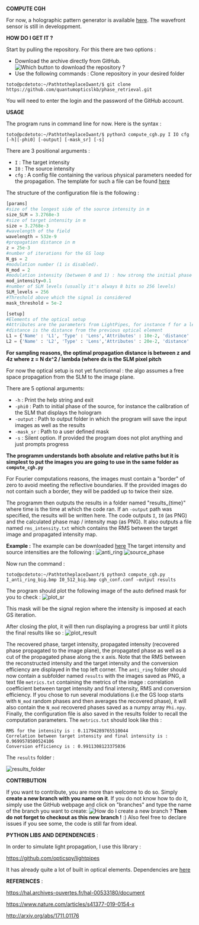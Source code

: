 **COMPUTE CGH**

For now, a holographic pattern generator is available [here](ComputeCGH/compute_cgh.py). The wavefront sensor is still in developpment.

**HOW DO I GET IT ?**

Start by pulling the repository. For this there are two options :
* Download the archive directly from GitHub.
![Which button to download the repository ?](/images/download_repo.png)
* Use the following commands :
Clone repository in your desired folder
```console
toto@pcdetoto:~/PathtotheplaceIwant/$ git clone https://github.com/quantumopticslkb/phase_retrieval.git
```
You will need to enter the login and the password of the GitHub account.

**USAGE**

The program runs in command line for now. Here is the syntax :
```console
toto@pcdetoto:~/PathtotheplaceIwant/$ python3 compute_cgh.py I IO cfg [-h][-phi0] [-output] [-mask_sr] [-s]
```
There are 3 positional arguments :
* `I` : The target intensity
* `I0` : The source intensity
* `cfg` : A config file containing the various physical parameters needed for the propagation. The template for such a file can be found [here](ComputeCGH/cgh_conf.conf)

The structure of the configuration file is the following :
```python
[params]
#size of the longest side of the source intensity in m
size_SLM = 3.2768e-3
#size of target intensity in m
size = 3.2768e-3
#wavelength of the field
wavelength = 532e-9
#propagation distance in m
z = 25e-3
#number of iterations for the GS loop
N_gs = 2
#modulation number (1 is disabled).
N_mod = 2
#modulation intensity (between 0 and 1) : how strong the initial phase is modulated
mod_intensity=0.1
#number of SLM levels (usually it's always 8 bits so 256 levels)
SLM_levels = 256
#Threshold above which the signal is considered
mask_threshold = 5e-2

[setup]
#Elements of the optical setup
#Attributes are the parameters from LightPipes, for instance f for a lens
#distance is the distance from the previous optical element
L1 = {'Name' : 'L1', 'Type' : 'Lens','Attributes' : 10e-2, 'distance' : 10e-2}
L2 = {'Name' : 'L2', 'Type' : 'Lens','Attributes' : 20e-2, 'distance' : 20e-2}

```

**For sampling reasons, the optimal propagation distance is between z and 4z where z = N dx^2 / lambda (where dx is the SLM pixel pitch**

For now the optical setup is not yet functionnal : the algo assumes a free space propagation from the SLM to the image plane.

There are 5 optional arguments:
* `-h` : Print the help string and exit
* `-phi0` : Path to initial phase of the source, for instance the calibration of the SLM that displays the hologram
* `-output` : Path to output folder in which the program will save the input images as well as the results
* `-mask_sr` : Path to a user defined mask
* `-s` : Silent option. If provided the program does not plot anything and just prompts progress

**The programm understands both absolute and relative paths but it is simplest to put the images you are going to use in the same folder as `compute_cgh.py`**

For Fourier computations reasons, the images must contain a "border" of zero to avoid meeting the reflective boundaries. If the provided images do not contain such a border, they will be padded up to twice their size.

The programm then outputs the results in a folder named "results_{time}" where time is the time at which the code ran. If an `-output` path was specified, the results will be written here. The code outputs `I`, `I0` (as PNG) and the calculated phase map / intensity map (as PNG). It also outputs a file named `rms_intensity.txt` which contains the RMS between the target image and propagated intensity map.

**Example :** The example can be downloaded [here](/examples/anti_ring)
The target intensity and source intensities are the following :
![anti_ring](/images/I_anti_ring_big.bmp)
![source_phase](/images/I0_512_big.bmp)

Now run the command :
```console
toto@pcdetoto:~/PathtotheplaceIwant/$ python3 compute_cgh.py I_anti_ring_big.bmp I0_512_big.bmp cgh_conf.conf -output results
```

The program should plot the following image of the auto defined mask for you to check :
![plot_sr](/images/plot_sr.png)

This mask will be the signal region where the intensity is imposed at each GS iteration.

After closing the plot, it will then run displaying a progress bar until it plots the final results like so :
![plot_result](/images/plot_result.png)

The recovered phase, target intensity, propagated intensity (recovered phase propagated to the image plane), the propagated phase as well as a cut of the propagated phase along the x axis. Note that the RMS between the reconstructed intensity and the target intensity and the conversion efficiency are displayed in the top left corner.
The `anti_ring` folder should now contain a subfolder named `results` with the images saved as PNG, a text file `metrics.txt` containing the metrics of the image : correlation coefficient between target intensity and final intensity, RMS and conversion efficiency. If you chose to run several modulations (i.e the GS loop starts with `N_mod` random phases and then averages the recovered phase), it will also contain the `N_mod` recovered phases saved as a numpy array `Phi.npy`. Finally, the configuration file is also saved in the results folder to recall the computation parameters.
The `metrics.txt` should look like this :
```
RMS for the intensity is : 0.11794289765510044 
Correlation between target intensity and final intensity is : 0.9699578500524106 
Conversion efficiency is : 0.9911308123375036 
```
The `results` folder :

![results_folder](/images/results_folder.png)
 
**CONTRIBUTION**

If you want to contribute, you are more than welcome to do so. Simply **create a new branch with you name on it**. If you do not know how to do it, simply use the GitHub webpage and click on "branches" and type the name of the branch you want to create:
![How do I create a new branch ?](/images/create_branch.png)
**Then do not forget to checkout as this new branch !** :)
Also feel free to declare issues if you see some, the code is still far from ideal.

**PYTHON LIBS AND DEPENDENCIES** :  

In order to simulate light propagation, I use this library : 

https://github.com/opticspy/lightpipes 

It has already quite a lot of built in optical elements. 
Dependencies are [here](setup.py)

**REFERENCES** : 

https://hal.archives-ouvertes.fr/hal-00533180/document 

https://www.nature.com/articles/s41377-019-0154-x 

http://arxiv.org/abs/1711.01176 
